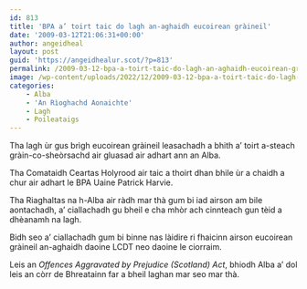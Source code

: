 ```yaml
---
id: 813
title: 'BPA a’ toirt taic do lagh an-aghaidh eucoirean gràineil'
date: '2009-03-12T21:06:31+00:00'
author: angeidheal
layout: post
guid: 'https://angeidhealur.scot/?p=813'
permalink: /2009-03-12-bpa-a-toirt-taic-do-lagh-an-aghaidh-eucoirean-graineil/
image: /wp-content/uploads/2022/12/2009-03-12-bpa-a-toirt-taic-do-lagh-an-aghaidh-eucoirean-graineil.webp
categories:
    - Alba
    - 'An Rìoghachd Aonaichte'
    - Lagh
    - Poileataigs
---
```


Tha lagh ùr gus brìgh eucoirean gràineil leasachadh a bhith a’ toirt a-steach gràin-co-sheòrsachd air gluasad air adhart ann an Alba.

Tha Comataidh Ceartas Holyrood air taic a thoirt dhan bhile ùr a chaidh a chur air adhart le BPA Uaine Patrick Harvie.

Tha Riaghaltas na h-Alba air ràdh mar thà gum bi iad airson am bile aontachadh, a’ ciallachadh gu bheil e cha mhòr ach cinnteach gun tèid a dhèanamh na lagh.

Bidh seo a’ ciallachadh gum bi binne nas làidire ri fhaicinn airson eucoirean gràineil an-aghaidh daoine LCDT neo daoine le ciorraim.

Leis an *Offences Aggravated by Prejudice (Scotland) Act*, bhiodh Alba a’ dol leis an còrr de Bhreatainn far a bheil laghan mar seo mar thà.